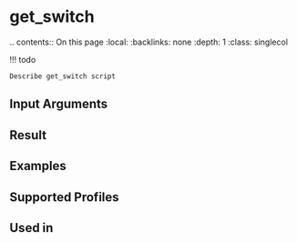 

# get_switch

.. contents:: On this page
    :local:
    :backlinks: none
    :depth: 1
    :class: singlecol

<!-- prettier-ignore -->
!!! todo

    Describe get_switch script

Input Arguments
---------------

Result
------

Examples
--------

Supported Profiles
------------------

Used in
-------
